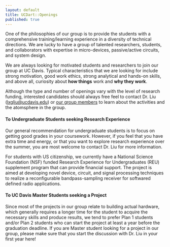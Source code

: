 ```yaml
---
layout: default
title: UCDart::Openings
published: true
---
```


One of the philosophies of our group is to provide the students with a comprehensive training/learning experience in a diversity of technical directions. We are lucky to have a group of talented researchers, students, and collaborators with expertise in micro-devices, passive/active circuits, and system design. 

We are always looking for motivated students and researchers to join our group at UC Davis. Typical characteristics that we are looking for include strong motivation, good work ethics, strong analytical and hands-on skills, and above all, curiosity about <strong>how things</strong> work and <strong>why they work</strong>. 

Although the type and number of openings vary with the level of research funding, interested candidates should always free feel to contact Dr. Liu (lxgliu@ucdavis.edu) or [our group members](/people/) to learn about the activities and the atomsphere in the group. 

#### To Undergraduate Students seeking Research Experience

Our general recommendation for undergraduate students is to focus on getting good grades in your coursework. However, if you feel that you have extra time and energy, or that you want to explore research experience over the summer, you are most welcome to contact Dr. Liu for more information. 

For students with US citizenship, we currently have a National Science Foundation (NSF) funded Research Experience for Undergraduates (REU) supplement program that can provide financial support. The project is aimed at developing novel device, circuit, and signal processing techniques to realize a reconfigurable bandpass-sampling receiver for softwared defined radio applications. 

#### To UC Davis Master Students seeking a Project

Since most of the projects in our group relate to building actual hardware, which generally requires a longer time for the student to acquire the necessary skills and produce results, we tend to prefer Plan 1 students and/or Plan 2 students who can start the project at least a year before the graduation deadline. If you are Master student looking for a project in our group, please make sure that you start the discussion with Dr. Liu in your first year here!